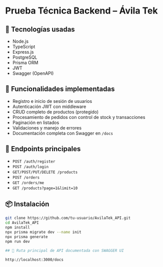 # Prueba Técnica Backend – Ávila Tek

## 🧠 Tecnologías usadas
- Node.js
- TypeScript
- Express.js
- PostgreSQL
- Prisma ORM
- JWT
- Swagger (OpenAPI)

## 🚀 Funcionalidades implementadas

- Registro e inicio de sesión de usuarios
- Autenticación JWT con middleware
- CRUD completo de productos (protegido)
- Procesamiento de pedidos con control de stock y transacciones
- Paginación en listados
- Validaciones y manejo de errores
- Documentación completa con Swagger en `/docs`

## 🔐 Endpoints principales

- `POST /auth/register`
- `POST /auth/login`
- `GET/POST/PUT/DELETE /products`
- `POST /orders`
- `GET /orders/me`
- `GET /products?page=1&limit=10`

## 📦 Instalación

```bash
git clone https://github.com/tu-usuario/AvilaTek_API.git
cd AvilaTek_API
npm install
npx prisma migrate dev --name init
npx prisma generate
npm run dev

## 📃 Ruta principal de API documentada con SWAGGER UI

http://localhost:3000/docs

